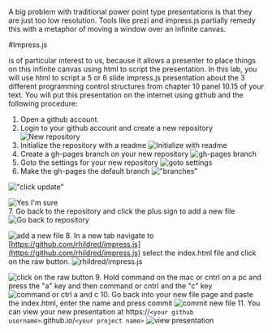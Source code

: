 A big problem with traditional power point type presentations is that they are just too low resolution. Tools like prezi and impress.js partially remedy this with a metaphor of moving a window over an infinite canvas.

#Impress.js

is of particular interest to us, because it allows a presenter to place things on this infinite canvas using html to script the presentation. In this lab, you will use html to script a 5 or 6 slide impress.js presentation about the 3 different programming control structures from chapter 10 panel 10.15 of your text. You will put this presentation on the internet using github and the following procedure:

1. Open a github account.
2. Login to your github account and create a new repository
![New repository](https://rhildred.github.io/courses/MB115/newRepositoryButton.png "New Repository")
3. Initialize the repository with a readme
![Initialize with readme](https://rhildred.github.io/courses/MB115/initializeWithReadme.png "Initialize with readme")
4. Create a gh-pages branch on your new repository
![gh-pages branch](https://rhildred.github.io/courses/MB115/gh-pages.png "gh-pages branch")
5. Goto the settings for your new repository
![goto settings](https://rhildred.github.io/courses/MB115/gotoSettings.png "goto settings")
6. Make the gh-pages the default branch
!["branches"](https://rhildred.github.io/courses/MB115/gh-pagesDefault.png "branches")

!["click update"](https://rhildred.github.io/courses/MB115/clickUpdate.png "click update")

![Yes I'm sure](https://rhildred.github.io/courses/MB115/yesImSure.png "Yes I'm sure!")<br />
7. Go back to the repository and click the plus sign to add a new file
![Go back to repository](https://rhildred.github.io/courses/MB115/controlStructures.png "Go back to repository")

![add a new file](https://rhildred.github.io/courses/MB115/clickThePlus.png "add a new file")
8. In a new tab navigate to [https://github.com/rhildred/impress.js](https://github.com/rhildred/impress.js) select the index.html file and click on the raw button.
![rhildred/impress.js](https://rhildred.github.io/courses/MB115/rhildredImpress.png "rhildred/impress.js")

![click on the raw button](https://rhildred.github.io/courses/MB115/rawButton.png "click on the raw button")
9. Hold command on the mac or cntrl on a pc and press the "a" key and then command or cntrl and the "c" key
![command or ctrl a and c](https://rhildred.github.io/courses/MB115/ctrlActrlC.png "command or control a and c")
10. Go back into your new file page and paste the index.html, enter the name and press commit
![commit new file](https://rhildred.github.io/courses/MB115/commitNewFile.png "commit new file")
11. You can view your new presentation at https://`<your github username>`.github.io/`<your project name>`
![view presentation](https://rhildred.github.io/courses/MB115/yourPresentationIsHere.png "view presentation")